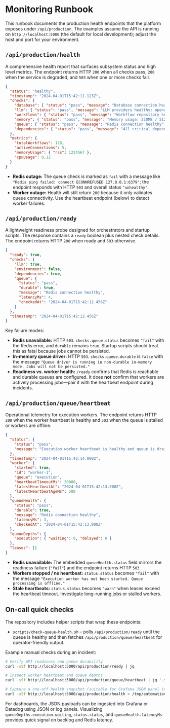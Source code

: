 # Monitoring Runbook

This runbook documents the production health endpoints that the platform exposes under `/api/production`. The examples assume the API is running on `http://localhost:5000` (the default for local development); adjust the host and port for your environment.

## `/api/production/health`

A comprehensive health report that surfaces subsystem status and high level metrics. The endpoint returns HTTP `200` when all checks pass, `200` when the service is degraded, and `503` when one or more checks fail.

```json
{
  "status": "healthy",
  "timestamp": "2024-04-01T15:42:11.123Z",
  "checks": {
    "database": { "status": "pass", "message": "Database connection healthy" },
    "llm": { "status": "pass", "message": "LLM providers healthy: openai" },
    "workflows": { "status": "pass", "message": "Workflow repository healthy" },
    "memory": { "status": "pass", "message": "Memory usage: 220MB / 512MB (43%)" },
    "queue": { "status": "pass", "message": "Redis connection healthy" },
    "dependencies": { "status": "pass", "message": "All critical dependencies available" }
  },
  "metrics": {
    "totalWorkflows": 128,
    "activeConnections": 5,
    "memoryUsage": { "rss": 1234567 },
    "cpuUsage": 0.12
  }
}
```

* **Redis outage:** The queue check is marked as `fail` with a message like `"Redis ping failed: connect ECONNREFUSED 127.0.0.1:6379"`; the endpoint responds with HTTP `503` and overall status `"unhealthy"`.
* **Worker outage:** Health will still return `200` because it only validates queue connectivity. Use the heartbeat endpoint (below) to detect worker failures.

## `/api/production/ready`

A lightweight readiness probe designed for orchestrators and startup scripts. The response contains a `ready` boolean plus nested check details. The endpoint returns HTTP `200` when ready and `503` otherwise.

```json
{
  "ready": true,
  "checks": {
    "llm": true,
    "environment": false,
    "dependencies": true,
    "queue": {
      "status": "pass",
      "durable": true,
      "message": "Redis connection healthy",
      "latencyMs": 4,
      "checkedAt": "2024-04-01T15:42:12.456Z"
    }
  },
  "timestamp": "2024-04-01T15:42:12.456Z"
}
```

Key failure modes:

* **Redis unavailable:** HTTP `503`. `checks.queue.status` becomes `"fail"` with the Redis error, and `durable` remains `true`. Startup scripts should treat this as fatal because jobs cannot be persisted.
* **In-memory queue driver:** HTTP `503`. `checks.queue.durable` is `false` with the message `"Queue driver is running in non-durable in-memory mode. Jobs will not be persisted."`
* **Readiness vs. worker health:** `/ready` confirms that Redis is reachable and durable queues are configured. It does **not** confirm that workers are actively processing jobs—pair it with the heartbeat endpoint during incidents.

## `/api/production/queue/heartbeat`

Operational telemetry for execution workers. The endpoint returns HTTP `200` when the worker heartbeat is healthy and `503` when the queue is stalled or workers are offline.

```json
{
  "status": {
    "status": "pass",
    "message": "Execution worker heartbeat is healthy and queue is drained."
  },
  "timestamp": "2024-04-01T15:42:14.000Z",
  "worker": {
    "started": true,
    "id": "worker-1",
    "queue": "execution",
    "heartbeatTimeoutMs": 30000,
    "latestHeartbeatAt": "2024-04-01T15:42:13.500Z",
    "latestHeartbeatAgeMs": 500
  },
  "queueHealth": {
    "status": "pass",
    "durable": true,
    "message": "Redis connection healthy",
    "latencyMs": 3,
    "checkedAt": "2024-04-01T15:42:13.900Z"
  },
  "queueDepths": {
    "execution": { "waiting": 0, "delayed": 0 }
  },
  "leases": []
}
```

* **Redis unavailable:** The embedded `queueHealth.status` field mirrors the readiness failure (`"fail"`) and the endpoint returns HTTP `503`.
* **Workers stopped / no heartbeat:** `status.status` becomes `"fail"` with the message `"Execution worker has not been started. Queue processing is offline."`
* **Stale heartbeats:** `status.status` becomes `"warn"` when leases exceed the heartbeat timeout. Investigate long-running jobs or stalled workers.

## On-call quick checks

The repository includes helper scripts that wrap these endpoints:

* `scripts/check-queue-health.sh` – polls `/api/production/ready` until the queue is healthy and then fetches `/api/production/queue/heartbeat` for operator-friendly output.

Example manual checks during an incident:

```bash
# Verify API readiness and queue durability
curl -sSf http://localhost:5000/api/production/ready | jq

# Inspect worker heartbeat and queue depths
curl -sSf http://localhost:5000/api/production/queue/heartbeat | jq '.status, .worker, .queueDepths'

# Capture a one-off health snapshot (suitable for Grafana JSON panel inputs)
curl -sSf http://localhost:5000/api/production/health > /tmp/automation-health.json
```

For dashboards, the JSON payloads can be ingested into Grafana or Datadog using JSON or log panels. Visualizing `queueDepths.execution.waiting`, `status.status`, and `queueHealth.latencyMs` provides quick signal on backlog and Redis latency.

